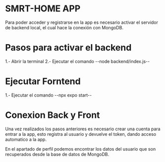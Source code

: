 #   SMRT-HOME APP

Para poder acceder y registrarse en la app es necesario activar el servidor de backend local,
el cual hace la conexión con MongoDB.

#   Pasos para activar el backend

1.- Abrir la terminal
2.- Ejecutar el comando --node backend/index.js--

#   Ejecutar Forntend

1.- Ejecutar el comando --npx expo start--

#   Conexion Back y Front

Una vez realizados los pasos anteriores es necesario crear una cuenta para entrar a la app, 
esto registra al usuario y devuelve el token, dando acceso automatico a la app.

En el apartado de perfil podemos encontrar los datos del usuario que son recuperados desde la base de datos de MongoDB.